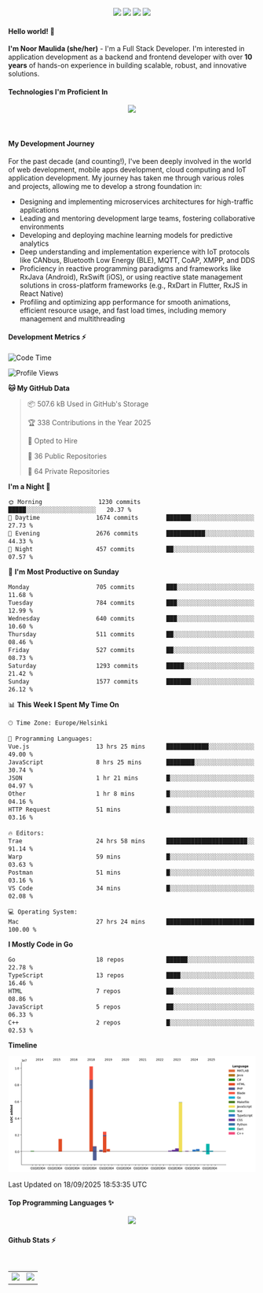 <p align="center">
  <img src="https://dev.discordprofiles.me/badge/status/814439552055771206?simple=true">
  <img src="https://dev.discordprofiles.me/badge/playing/814439552055771206">
  <img src="https://dev.discordprofiles.me/badge/vscode/814439552055771206">
  <img src="https://dev.discordprofiles.me/badge/spotify/814439552055771206">
</p>

#### Hello world! 👋
**I'm Noor Maulida (she/her)** - I'm a Full Stack Developer. I'm interested in application development as a backend and frontend developer with over **10 years** of hands-on experience in building scalable, robust, and innovative solutions.

#### Technologies I'm Proficient In
<p align="center">
  <img src="https://skillicons.dev/icons?i=go,laravel,nodejs,vue,react,flutter,python,mongodb,docker,aws,gcp" />
</p>
<br>

#### My Development Journey
For the past decade (and counting!), I've been deeply involved in the world of web development, mobile apps development, cloud computing and IoT application development. My journey has taken me through various roles and projects, allowing me to develop a strong foundation in:

* Designing and implementing microservices architectures for high-traffic applications
* Leading and mentoring development large teams, fostering collaborative environments
* Developing and deploying machine learning models for predictive analytics
* Deep understanding and implementation experience with IoT protocols like CANbus, Bluetooth Low Energy (BLE), MQTT, CoAP, XMPP, and DDS
* Proficiency in reactive programming paradigms and frameworks like RxJava (Android), RxSwift (iOS), or using reactive state management solutions in cross-platform frameworks (e.g., RxDart in Flutter, RxJS in React Native)
* Profiling and optimizing app performance for smooth animations, efficient resource usage, and fast load times, including memory management and multithreading

#### Development Metrics ⚡
<!--START_SECTION:waka-->
![Code Time](http://img.shields.io/badge/Code%20Time-1%2C353%20hrs%2050%20mins-blue)

![Profile Views](http://img.shields.io/badge/Profile%20Views-0-blue)

**🐱 My GitHub Data** 

> 📦 507.6 kB Used in GitHub's Storage 
 > 
> 🏆 338 Contributions in the Year 2025
 > 
> 💼 Opted to Hire
 > 
> 📜 36 Public Repositories 
 > 
> 🔑 64 Private Repositories 
 > 
**I'm a Night 🦉** 

```text
🌞 Morning                1230 commits        █████░░░░░░░░░░░░░░░░░░░░   20.37 % 
🌆 Daytime                1674 commits        ███████░░░░░░░░░░░░░░░░░░   27.73 % 
🌃 Evening                2676 commits        ███████████░░░░░░░░░░░░░░   44.33 % 
🌙 Night                  457 commits         ██░░░░░░░░░░░░░░░░░░░░░░░   07.57 % 
```
📅 **I'm Most Productive on Sunday** 

```text
Monday                   705 commits         ███░░░░░░░░░░░░░░░░░░░░░░   11.68 % 
Tuesday                  784 commits         ███░░░░░░░░░░░░░░░░░░░░░░   12.99 % 
Wednesday                640 commits         ███░░░░░░░░░░░░░░░░░░░░░░   10.60 % 
Thursday                 511 commits         ██░░░░░░░░░░░░░░░░░░░░░░░   08.46 % 
Friday                   527 commits         ██░░░░░░░░░░░░░░░░░░░░░░░   08.73 % 
Saturday                 1293 commits        █████░░░░░░░░░░░░░░░░░░░░   21.42 % 
Sunday                   1577 commits        ███████░░░░░░░░░░░░░░░░░░   26.12 % 
```


📊 **This Week I Spent My Time On** 

```text
🕑︎ Time Zone: Europe/Helsinki

💬 Programming Languages: 
Vue.js                   13 hrs 25 mins      ████████████░░░░░░░░░░░░░   49.00 % 
JavaScript               8 hrs 25 mins       ████████░░░░░░░░░░░░░░░░░   30.74 % 
JSON                     1 hr 21 mins        █░░░░░░░░░░░░░░░░░░░░░░░░   04.97 % 
Other                    1 hr 8 mins         █░░░░░░░░░░░░░░░░░░░░░░░░   04.16 % 
HTTP Request             51 mins             █░░░░░░░░░░░░░░░░░░░░░░░░   03.16 % 

🔥 Editors: 
Trae                     24 hrs 58 mins      ███████████████████████░░   91.14 % 
Warp                     59 mins             █░░░░░░░░░░░░░░░░░░░░░░░░   03.63 % 
Postman                  51 mins             █░░░░░░░░░░░░░░░░░░░░░░░░   03.16 % 
VS Code                  34 mins             █░░░░░░░░░░░░░░░░░░░░░░░░   02.08 % 

💻 Operating System: 
Mac                      27 hrs 24 mins      █████████████████████████   100.00 % 
```

**I Mostly Code in Go** 

```text
Go                       18 repos            ██████░░░░░░░░░░░░░░░░░░░   22.78 % 
TypeScript               13 repos            ████░░░░░░░░░░░░░░░░░░░░░   16.46 % 
HTML                     7 repos             ██░░░░░░░░░░░░░░░░░░░░░░░   08.86 % 
JavaScript               5 repos             ██░░░░░░░░░░░░░░░░░░░░░░░   06.33 % 
C++                      2 repos             █░░░░░░░░░░░░░░░░░░░░░░░░   02.53 % 
```



**Timeline**

![Lines of Code chart](https://raw.githubusercontent.com/noormaulida/noormaulida/main/assets/bar_graph.png)


 Last Updated on 18/09/2025 18:53:35 UTC
<!--END_SECTION:waka-->

#### Top Programming Languages ✨
<p align="center">
  <img src="https://api.githubtrends.io/user/svg/noormaulida/langs?time_range=one_year&include_private=true&compact=true&theme=dark" />
</p>

#### Github Stats ⚡
<p align="center">
  <table>
    <tr>
      <td>
        <img src="https://github-readme-streak-stats.herokuapp.com?user=noormaulida&theme=react&hide_border=true&mode=weekly" height="180" />
      </td>
      <td>
        <img src="https://github-readme-stats.vercel.app/api?username=noormaulida&theme=react&count_private=true&hide_border=true&line_height=20" height="180"/>
      </td>
    </tr>
</p>
<br>
